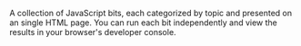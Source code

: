 A collection of JavaScript bits, each categorized by topic and presented on an
single HTML page. You can run each bit independently and view the results in
your browser's developer console.
